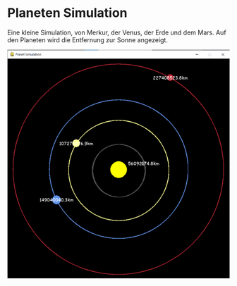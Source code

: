 # Planeten Simulation

Eine kleine Simulation, von Merkur, der Venus, der Erde und dem Mars. Auf den Planeten wird die Entfernung zur Sonne angezeigt.

![Simulation](planetensimulation.png)
